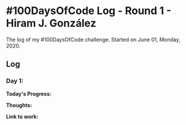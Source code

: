 # #100DaysOfCode Log - Round 1 - Hiram J. González

The log of my #100DaysOfCode challenge. Started on June 01, Monday, 2020.

## Log

### Day 1: 

**Today's Progress:** 

**Thoughts:** 

**Link to work:** 
